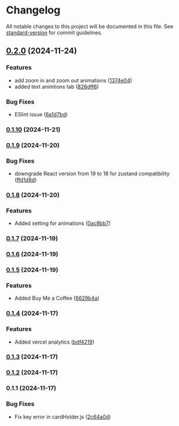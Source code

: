 # Changelog

All notable changes to this project will be documented in this file. See [standard-version](https://github.com/conventional-changelog/standard-version) for commit guidelines.

## [0.2.0](https://github.com/PraveenShinde3/tailwind-animations/compare/v0.1.10...v0.2.0) (2024-11-24)


### Features

* add zoom in and zoom out animations ([1374e04](https://github.com/PraveenShinde3/tailwind-animations/commit/1374e04ee97e0a7916c08fb9d884a786bde8e762))
* added text animtions tab ([826dff6](https://github.com/PraveenShinde3/tailwind-animations/commit/826dff6434012fd6062a3d43be7e261b3f53fd7f))


### Bug Fixes

* ESlint issue ([6a1d7bd](https://github.com/PraveenShinde3/tailwind-animations/commit/6a1d7bd2ab5d8a5fc43cd7ae190704299f19d087))

### [0.1.10](https://github.com/PraveenShinde3/tailwind-animations/compare/v0.1.9...v0.1.10) (2024-11-21)

### [0.1.9](https://github.com/PraveenShinde3/tailwind-animations/compare/v0.1.8...v0.1.9) (2024-11-20)


### Bug Fixes

* downgrade React version from 19 to 18 for zustand compatibility ([ffd1d8d](https://github.com/PraveenShinde3/tailwind-animations/commit/ffd1d8da5be3bc63094fcb6fa76c5cce85b3b1b0))

### [0.1.8](https://github.com/PraveenShinde3/tailwind-animations/compare/v0.1.7...v0.1.8) (2024-11-20)


### Features

* Added setting for animations ([0ac8bb7](https://github.com/PraveenShinde3/tailwind-animations/commit/0ac8bb7a78bffc6f5d0741d2825ace7743b5487c))

### [0.1.7](https://github.com/PraveenShinde3/tailwind-animations/compare/v0.1.6...v0.1.7) (2024-11-19)

### [0.1.6](https://github.com/PraveenShinde3/tailwind-animations/compare/v0.1.5...v0.1.6) (2024-11-19)

### [0.1.5](https://github.com/PraveenShinde3/tailwind-animations/compare/v0.1.4...v0.1.5) (2024-11-19)


### Features

* Added Buy Me a Coffee ([6629b4a](https://github.com/PraveenShinde3/tailwind-animations/commit/6629b4afad5b2eef0ef66885f28b76cd83cef754))

### [0.1.4](https://github.com/PraveenShinde3/tailwind-animations/compare/v0.1.3...v0.1.4) (2024-11-17)


### Features

* Added vercel analytics ([bdf4219](https://github.com/PraveenShinde3/tailwind-animations/commit/bdf421941b4515bee1477570ea7aec57a6039f04))

### [0.1.3](https://github.com/PraveenShinde3/tailwind-animations/compare/v0.1.2...v0.1.3) (2024-11-17)

### [0.1.2](https://github.com/PraveenShinde3/tailwind-animations/compare/v0.1.1...v0.1.2) (2024-11-17)

### 0.1.1 (2024-11-17)


### Bug Fixes

* Fix key error in cardHolder.js ([2c64a0d](https://github.com/PraveenShinde3/tailwind-animations/commit/2c64a0deac6836a801b4c1d5606738b9877bc58b))
